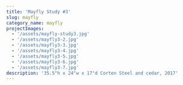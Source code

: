 ```yaml
---
title: 'Mayfly Study #3'
slug: mayfly
category_name: mayfly
projectImages:
  - '/assets/mayfly-study3.jpg'
  - '/assets/mayfly3-2.jpg'
  - '/assets/mayfly3-3.jpg'
  - '/assets/mayfly3-4.jpg'
  - '/assets/mayfly3-5.jpg'
  - '/assets/mayfly3-6.jpg'
  - '/assets/mayfly3-7.jpg'
description: '35.5"h x 24"w x 17"d Corten Steel and cedar, 2017'
---
```


